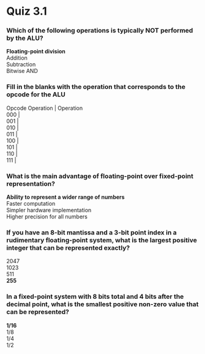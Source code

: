 # Quiz 3.1

### Which of the following operations is typically NOT performed by the ALU?
**Floating-point division** \
Addition \
Subtraction \
Bitwise AND

### Fill in the blanks with the operation that corresponds to the opcode for the ALU
Opcode	Operation | Operation \
000	| \
001	| \
010	| \
011	| \
100	| \
101	| \
110	| \
111	|
 
### What is the main advantage of floating-point over fixed-point representation?
**Ability to represent a wider range of numbers** \
Faster computation \
Simpler hardware implementation \
Higher precision for all numbers

### If you have an 8-bit mantissa and a 3-bit point index in a rudimentary floating-point system, what is the largest positive integer that can be represented exactly?
2047 \
1023 \
511 \
**255**

### In a fixed-point system with 8 bits total and 4 bits after the decimal point, what is the smallest positive non-zero value that can be represented?
**1/16** \
1/8 \
1/4 \
1/2

